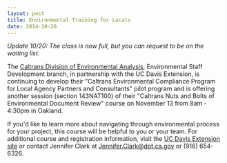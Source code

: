 ```yaml
---
layout: post
title: Environmental Training for Locals
date: 2014-10-20
---
```


*Update 10/20: The class is now full, but you can request to be on the waiting list.*

The [Caltrans Division of Environmental Analysis](http://www.dot.ca.gov/hq/env/), Environmental Staff Development branch, in partnership with the UC Davis Extension, is continuing to develop their "Caltrans Environmental Compliance Program for Local Agency Partners and Consultants" pilot program and is offering another session (section 143NAT100) of their "Caltrans Nuts and Bolts of Environmental Document Review" course on November 13 from 8am - 4:30pm in Oakland.

If you'd like to learn more about navigating through environmental process for your project, this course will be helpful to you or your team. For additional course and registration information, visit the [UC Davis Extension site](http://extension.ucdavis.edu/unit/land_use_and_natural_resources/course/listing/?unit=LUNR&prgList=NAT&coursearea=Natural+Resources) or contact Jennifer Clark at Jennifer.Clark@dot.ca.gov or (916) 654-6326.
